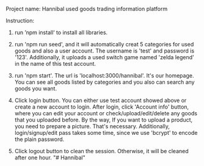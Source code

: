 Project name: Hannibal used goods trading information platform

Instruction:
1. run ’npm install‘ to install all libraries.

2. run 'npm run seed', and it will automatically creat 5 categories for used goods and also a user account. The username is 'test' and password is '123'. Additionally, it uploads a used switch game named 'zelda legend' in the name of this test account.

3. run 'npm start'. The url is 'localhost:3000/hannibal'. It's our homepage. You can see all goods listed by categories and you also can search any goods you want. 


4. Click login button. You can either use test account showed above or create a new account to login. After login, click 'Account info' button, where you can edit your account or check/upload/edit/delete any goods that you uploaded before. By the way, If you want to upload a product, you need to prepare a picture. That's necessary. Additionally, login/signup/edit pass takes some time, since we use 'bcrypt' to encode the plain password. 

5. Click logout button to clean the session. Otherwise, it will be cleaned after one hour.
"# Hannibal" 
